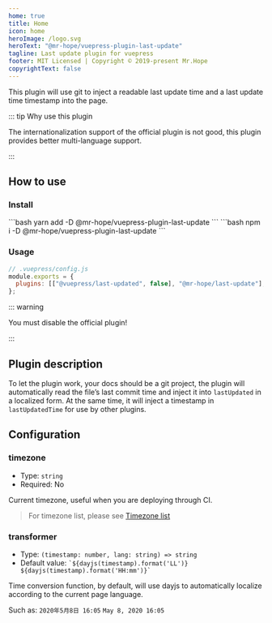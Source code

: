 ```yaml
---
home: true
title: Home
icon: home
heroImage: /logo.svg
heroText: "@mr-hope/vuepress-plugin-last-update"
tagline: Last update plugin for vuepress
footer: MIT Licensed | Copyright © 2019-present Mr.Hope
copyrightText: false
---
```


This plugin will use git to inject a readable last update time and a last update time timestamp into the page.

::: tip Why use this plugin

The internationalization support of the official plugin is not good, this plugin provides better multi-language support.

:::

## How to use

### Install

<CodeGroup>
<CodeGroupItem title="yarn">
```bash
yarn add -D @mr-hope/vuepress-plugin-last-update
```
</CodeGroupItem>

<CodeGroupItem title="npm">
```bash
npm i -D @mr-hope/vuepress-plugin-last-update
```
</CodeGroupItem>
</CodeGroup>

### Usage

```js
// .vuepress/config.js
module.exports = {
  plugins: [["@vuepress/last-updated", false], "@mr-hope/last-update"],
};
```

::: warning

You must disable the official plugin!

:::

## Plugin description

To let the plugin work, your docs should be a git project, the plugin will automatically read the file’s last commit time and inject it into `lastUpdated` in a localized form. At the same time, it will inject a timestamp in `lastUpdatedTime` for use by other plugins.

## Configuration

### timezone

- Type: `string`
- Required: No

Current timezone, useful when you are deploying through CI.

> For timezone list, please see [Timezone list](https://www.zeitverschiebung.net/en/all-time-zones.html)

### transformer

- Type: `(timestamp: number, lang: string) => string`
- Default value: `` `${dayjs(timestamp).format('LL')} ${dayjs(timestamp).format('HH:mm')}` ``

Time conversion function, by default, will use dayjs to automatically localize according to the current page language.

Such as: `2020年5月8日 16:05` `May 8, 2020 16:05`

